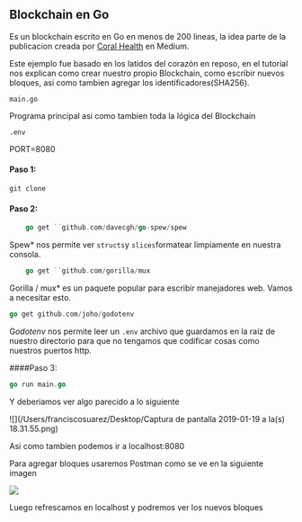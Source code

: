 ## Blockchain en Go

Es un blockchain escrito en Go en menos de 200 lineas, la idea parte de la publicacion creada por [Coral Health](https://medium.com/@mycoralhealth) en Medium.

Este ejemplo fue basado en los latidos del corazón en reposo, en el tutorial nos explican como crear nuestro propio Blockchain, como escribir nuevos bloques, asi como tambien agregar los identificadores(SHA256).

`main.go`

Programa principal asi como tambien toda la lógica del Blockchain

`.env`

PORT=8080

#### Paso 1:

```git
git clone 
```

#### Paso 2:

```go
	go get ``github.com/davecgh/go-spew/spew
```

Spew* nos permite ver `structs`y `slices`formatear limpiamente en nuestra consola.

```go
	go get ``github.com/gorilla/mux
```

Gorilla / mux* es un paquete popular para escribir manejadores web. Vamos a necesitar esto.

```go
go get github.com/joho/godotenv
```

G*odotenv* nos permite leer un  `.env` archivo que guardamos en la raíz de nuestro directorio para que no tengamos que codificar cosas como nuestros puertos http.

####Paso 3:

```go
go run main.go
```

Y deberiamos ver algo parecido a lo siguiente

![](/Users/franciscosuarez/Desktop/Captura de pantalla 2019-01-19 a la(s) 18.31.55.png)

Asi como tambien podemos ir a localhost:8080

Para agregar bloques usaremos Postman como se ve en la siguiente imagen

![](https://cdn-images-1.medium.com/max/800/1*eYfFp1lqJUiAS1S6K8ZHbQ.png)

Luego refrescamos en localhost y podremos ver los nuevos bloques